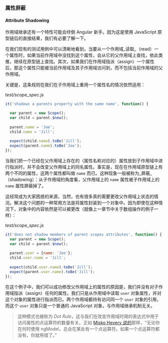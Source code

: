 ### 属性屏蔽
#### Attribute Shadowing

作用域继承还有一个特性可能会绊倒 Angular 新手。因为这是使用 JavaScript 原型链后的直接结果，我们有必要了解一下。

在我们现有的测试用例中可以清晰地看到，当要从一个作用域_读取_（read）一个属性时，如果当前作用域中没找到这个属性，会从它的父作用域上查找，依此类推，继续在原型链上查找。其次，如果我们在作用域指派（assign）一个属性后，那这个属性只能被当前作用域及其子作用域访问到，而不包括当前作用域的父作用域。

关键是，这条规则在我们在子作用域上重用一个属性名的情况依然适用：

_test/scope_spec.js_

```js
it('shadows a parents property with the same name', function() {

  var parent = new Scope();
  var child = parent.$new();
  
  parent.name = 'Joe';
  child.name = 'Jill';
  
  expect(child.name).toBe('Jill');
  expect(parent.name).toBe('Joe');
});
```

当我们把一个已经在父作用域上存在的（属性名称对应的）属性放到子作用域中进行指派时，并不会改变父作用域上的同名属性。事实是，现在在作用域原型链上有两个不同的属性，这两个属性都叫做 `name` 而已。这种现象一般被称为_屏蔽_（shadowing）：从子作用域的角度看，父作用域上的 `name` 属性被子作用域上的 `name` 属性屏蔽掉了。

这经常成为大家困惑的来源，当然，也有很多真的需要更改父作用域上状态的情况。解决这个问题的一种常用方法是将属性封装到一个对象中。因为即使在这种情况下，对象中的内容依然是可以被更改（就像上一章节中关于数组操作的例子一样）：

_test/scope_spec.js_

```js
it('does not shadow members of parent scopes attributes', function() {
  var parent = new Scope();
  var child = parent.$new();
 
  parent.user = {name: 'Joe'};
  child.user.name = 'Jill';
 
  expect(child.user.name).toBe('Jill');
  expect(parent.user.name).toBe('Jill');
});
```

在这个例子中，我们可以成功修改父作用域上的属性的原因是，我们并没有对子作用域指派（assign）任何的属性。我们只是从作用域中读取 `user` 对象属性，并对这个对象的属性进行指派而已。两个作用域都持有访问同一个 `user` 对象的引用，而这个 `user` 对象只是一个普通的 JavaScript 对象，与作用域继承机制无关。

> 这种模式也被称为 _Dot Rule_，这与我们在改变作用域时用的表达式中用于访问属性的点运算符的数量有关。正如 [Misko Hevery 说的](https://www.youtube.com/watch?feature=player_detailpage&v=ZhfUv0spHCY#t=1758s)那样，“无论你在何时使用 ngModel，总会在某处有一个点运算符。如果一个点运算符都没有，你就用错了。”